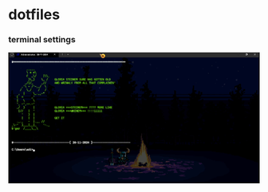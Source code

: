 # dotfiles

### terminal settings
[![video](https://raw.githubusercontent.com/sortalost/dotfiles/master/static/ss.png)](https://github.com/user-attachments/assets/a95a7c15-03e3-45e0-a5d0-449e5cb6aa55)


